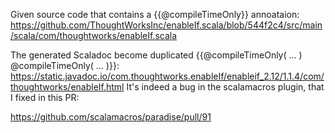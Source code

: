 Given source code that contains a {{@compileTimeOnly}} annoataion: https://github.com/ThoughtWorksInc/enableIf.scala/blob/544f2c4/src/main/scala/com/thoughtworks/enableIf.scala

The generated Scaladoc become duplicated {{@compileTimeOnly( ... ) @compileTimeOnly( ... )}}: https://static.javadoc.io/com.thoughtworks.enableIf/enableif_2.12/1.1.4/com/thoughtworks/enableIf.html
It's indeed a bug in the scalamacros plugin, that I fixed in this PR:

https://github.com/scalamacros/paradise/pull/91

